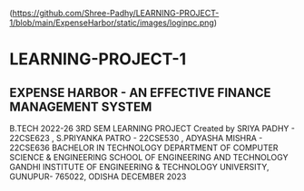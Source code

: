 (https://github.com/Shree-Padhy/LEARNING-PROJECT-1/blob/main/ExpenseHarbor/static/images/loginpc.png)

# LEARNING-PROJECT-1

## EXPENSE HARBOR - AN EFFECTIVE FINANCE MANAGEMENT SYSTEM

B.TECH 2022-26 3RD SEM LEARNING PROJECT Created by SRIYA PADHY - 22CSE623 , S.PRIYANKA PATRO - 22CSE530 , ADYASHA MISHRA - 22CSE636 BACHELOR IN TECHNOLOGY DEPARTMENT OF COMPUTER SCIENCE & ENGINEERING SCHOOL OF ENGINEERING AND TECHNOLOGY GANDHI INSTITUTE OF ENGINEERING & TECHNOLOGY UNIVERSITY, GUNUPUR- 765022, ODISHA DECEMBER 2023
